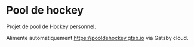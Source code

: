 # Pool de hockey

Projet de pool de Hockey personnel.

Alimente automatiquement https://pooldehockey.gtsb.io via Gatsby cloud.